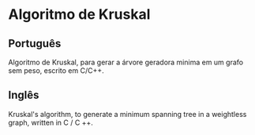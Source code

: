 # Algoritmo de Kruskal

## Português
Algoritmo de Kruskal, para gerar a árvore geradora minima em um grafo sem peso, escrito em C/C++.

## Inglês
Kruskal's algorithm, to generate a minimum spanning tree in a weightless graph, written in C / C ++.

